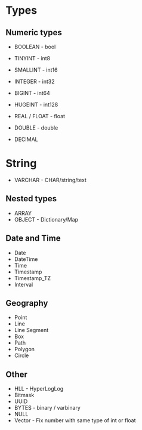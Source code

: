# Types

## Numeric types

- BOOLEAN - bool
- TINYINT - int8
- SMALLINT - int16
- INTEGER - int32
- BIGINT - int64
- HUGEINT - int128

- REAL / FLOAT - float
- DOUBLE - double

- DECIMAL

# String
- VARCHAR - CHAR/string/text

## Nested types

- ARRAY
- OBJECT - Dictionary/Map

## Date and Time
- Date
- DateTime
- Time
- Timestamp
- Timestamp_TZ
- Interval

## Geography
- Point
- Line
- Line Segment
- Box
- Path
- Polygon
- Circle

## Other
- HLL - HyperLogLog
- Bitmask
- UUID
- BYTES - binary / varbinary
- NULL
- Vector - Fix number with same type of int or float
